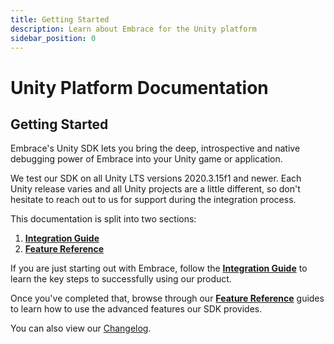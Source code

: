 ```yaml
---
title: Getting Started
description: Learn about Embrace for the Unity platform
sidebar_position: 0
---
```


# Unity Platform Documentation

## Getting Started

Embrace's Unity SDK lets you bring the deep, introspective and native debugging power of Embrace into your Unity game or application.

We test our SDK on all Unity LTS versions 2020.3.15f1 and newer. Each Unity release varies and all Unity projects are a little different, so don't hesitate to reach out to us for support during the integration process.

This documentation is split into two sections:

1. [**Integration Guide**](/unity/integration/)
2. [**Feature Reference**](/unity/features/)

If you are just starting out with Embrace, follow the [**Integration Guide**](/unity/integration/) to learn
the key steps to successfully using our product.

Once you've completed that, browse through our [**Feature Reference**](/unity/features/) guides to learn how
to use the advanced features our SDK provides.

You can also view our [Changelog](/unity/changelog/).
